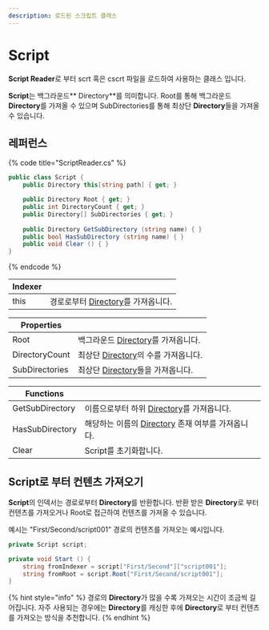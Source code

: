 ```yaml
---
description: 로드된 스크립트 클래스
---
```


# Script

**Script Reader**로 부터 scrt 혹은 cscrt 파일을 로드하여 사용하는 클래스 입니다.

**Script**는 백그라운드** Directory**를 의미합니다. Root를 통해 백그라운드 **Directory**를 가져올 수 있으며 SubDirectories를 통해 최상단 **Directory**들을 가져올 수 있습니다.

## 레퍼런스

{% code title="ScriptReader.cs" %}
```csharp
public class Script {
    public Directory this[string path] { get; }

    public Directory Root { get; }
    public int DirectoryCount { get; }
    public Directory[] SubDirectories { get; }
    
    public Directory GetSubDirectory (string name) { }
    public bool HasSubDirectory (string name) { }
    public void Clear () { }
}
```
{% endcode %}

| Indexer |                                         |
| ------- | --------------------------------------- |
| this    | 경로로부터 [Directory](directory.md)를 가져옵니다. |

| Properties     |                                          |
| -------------- | ---------------------------------------- |
| Root           | 백그라운드 [Directory](directory.md)를 가져옵니다.  |
| DirectoryCount | 최상단 [Directory](directory.md)의 수를 가져옵니다. |
| SubDirectories | 최상단 [Directory](directory.md)들을 가져옵니다.   |

| Functions       |                                                  |
| --------------- | ------------------------------------------------ |
| GetSubDirectory | 이름으로부터 하위 [Directory](directory.md)를 가져옵니다.      |
| HasSubDirectory | 해당하는 이름의 [Directory](directory.md) 존재 여부를 가져옵니다. |
| Clear           | Script를 초기화합니다.                                  |

## Script로 부터 컨텐츠 가져오기

**Script**의 인덱서는 경로로부터 **Directory**를 반환합니다. 반환 받은 **Directory**로 부터 컨텐츠를 가져오거나 Root로 접근하여 컨텐츠를 가져올 수 있습니다.

예시는 "First/Second/script001" 경로의 컨텐츠를 가져오는 예시입니다.

```csharp
private Script script;

private void Start () {
    string fromIndexer = script["First/Second"]["script001"];
    string fromRoot = script.Root["First/Second/script001"];
}
```

{% hint style="info" %}
경로의 **Directory**가 많을 수록 가져오는 시간이 조금씩 길어집니다. 자주 사용되는 경우에는 **Directory**를 캐싱한 후에 **Directory**로 부터 컨텐츠를 가져오는 방식을 추천합니다.
{% endhint %}
